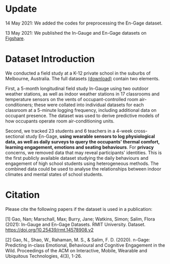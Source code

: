 # Update
14 May 2021: We added the codes for preprocessing the En-Gage dataset.

13 May 2021: We published the In-Gauge and En-Gage datasets on [Figshare](https://rmit.figshare.com/articles/dataset/In-Gauge_and_En-Gage_Datasets/14578908).

# Dataset Introduction
We conducted a field study at a K-12 private school in the suburbs of Melbourne, Australia. The full datasets [(download)](https://rmit.figshare.com/articles/dataset/In-Gauge_and_En-Gage_Datasets/14578908) contain two elements.

First, a 5-month longitudinal field study In-Gauge using two outdoor weather stations, as well as indoor weather stations in 17 classrooms and temperature sensors on the vents of occupant-controlled room air-conditioners; these were collated into individual datasets for each classroom at a 5-minute logging frequency, including additional data on occupant presence. The dataset was used to derive predictive models of how occupants operate room air-conditioning units. 

Second, we tracked 23 students and 6 teachers in a 4-week cross-sectional study En-Gage, **using wearable sensors to log physiological data, as well as daily surveys to query the occupants' thermal comfort, learning engagement, emotions and seating behaviours**. For **privacy** concerns, we removed data that may reveal participants' identities. This is the first publicly available dataset studying the daily behaviours and engagement of high school students using heterogeneous methods. The combined data could be used to analyse the relationships between indoor climates and mental states of school students.

# Citation
Please cite the following papers if the dataset is used in a publication:

[1] Gao, Nan; Marschall, Max; Burry, Jane; Watkins, Simon; Salim, Flora (2021): In-Gauge and En-Gage Datasets. RMIT University. Dataset. https://doi.org/10.25439/rmt.14578908.v2 

[2] Gao, N., Shao, W., Rahaman, M. S., & Salim, F. D. (2020). n-Gage: Predicting in-class Emotional, Behavioural and Cognitive Engagement in the Wild. Proceedings of the ACM on Interactive, Mobile, Wearable and Ubiquitous Technologies, 4(3), 1-26.
